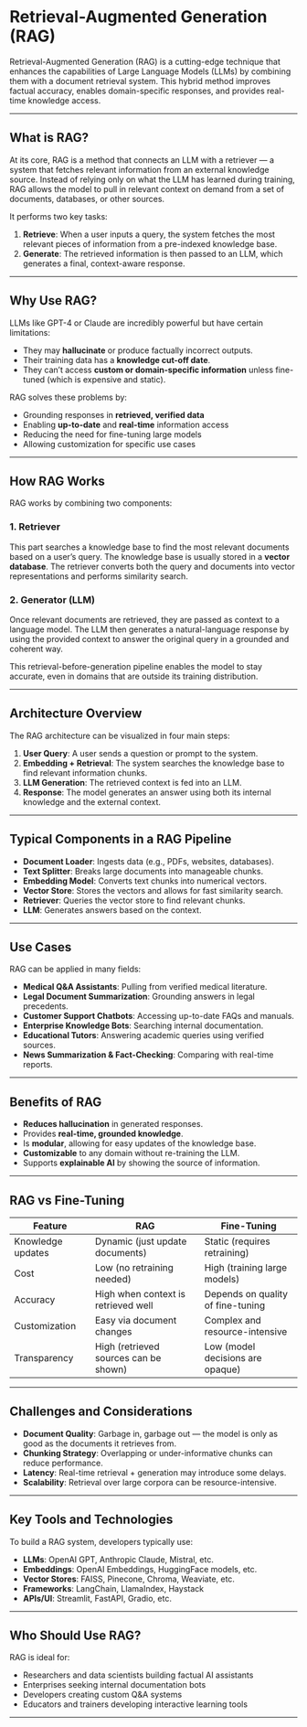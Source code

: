 # Retrieval-Augmented Generation (RAG)

Retrieval-Augmented Generation (RAG) is a cutting-edge technique that enhances the capabilities of Large Language Models (LLMs) by combining them with a document retrieval system. This hybrid method improves factual accuracy, enables domain-specific responses, and provides real-time knowledge access.

---

## What is RAG?

At its core, RAG is a method that connects an LLM with a retriever — a system that fetches relevant information from an external knowledge source. Instead of relying only on what the LLM has learned during training, RAG allows the model to pull in relevant context on demand from a set of documents, databases, or other sources.

It performs two key tasks:

1. **Retrieve**: When a user inputs a query, the system fetches the most relevant pieces of information from a pre-indexed knowledge base.
2. **Generate**: The retrieved information is then passed to an LLM, which generates a final, context-aware response.

---

## Why Use RAG?

LLMs like GPT-4 or Claude are incredibly powerful but have certain limitations:

- They may **hallucinate** or produce factually incorrect outputs.
- Their training data has a **knowledge cut-off date**.
- They can’t access **custom or domain-specific information** unless fine-tuned (which is expensive and static).

RAG solves these problems by:

- Grounding responses in **retrieved, verified data**
- Enabling **up-to-date** and **real-time** information access
- Reducing the need for fine-tuning large models
- Allowing customization for specific use cases

---

## How RAG Works

RAG works by combining two components:

### 1. **Retriever**

This part searches a knowledge base to find the most relevant documents based on a user’s query. The knowledge base is usually stored in a **vector database**. The retriever converts both the query and documents into vector representations and performs similarity search.

### 2. **Generator (LLM)**

Once relevant documents are retrieved, they are passed as context to a language model. The LLM then generates a natural-language response by using the provided context to answer the original query in a grounded and coherent way.

This retrieval-before-generation pipeline enables the model to stay accurate, even in domains that are outside its training distribution.

---

## Architecture Overview

The RAG architecture can be visualized in four main steps:

1. **User Query**: A user sends a question or prompt to the system.
2. **Embedding + Retrieval**: The system searches the knowledge base to find relevant information chunks.
3. **LLM Generation**: The retrieved context is fed into an LLM.
4. **Response**: The model generates an answer using both its internal knowledge and the external context.

---

## Typical Components in a RAG Pipeline

- **Document Loader**: Ingests data (e.g., PDFs, websites, databases).
- **Text Splitter**: Breaks large documents into manageable chunks.
- **Embedding Model**: Converts text chunks into numerical vectors.
- **Vector Store**: Stores the vectors and allows for fast similarity search.
- **Retriever**: Queries the vector store to find relevant chunks.
- **LLM**: Generates answers based on the context.

---

## Use Cases

RAG can be applied in many fields:

- **Medical Q&A Assistants**: Pulling from verified medical literature.
- **Legal Document Summarization**: Grounding answers in legal precedents.
- **Customer Support Chatbots**: Accessing up-to-date FAQs and manuals.
- **Enterprise Knowledge Bots**: Searching internal documentation.
- **Educational Tutors**: Answering academic queries using verified sources.
- **News Summarization & Fact-Checking**: Comparing with real-time reports.

---

## Benefits of RAG

- **Reduces hallucination** in generated responses.
- Provides **real-time, grounded knowledge**.
- Is **modular**, allowing for easy updates of the knowledge base.
- **Customizable** to any domain without re-training the LLM.
- Supports **explainable AI** by showing the source of information.

---

## RAG vs Fine-Tuning

| Feature               | RAG                                  | Fine-Tuning                     |
|-----------------------|---------------------------------------|----------------------------------|
| Knowledge updates     | Dynamic (just update documents)      | Static (requires retraining)     |
| Cost                  | Low (no retraining needed)           | High (training large models)     |
| Accuracy              | High when context is retrieved well  | Depends on quality of fine-tuning |
| Customization         | Easy via document changes            | Complex and resource-intensive   |
| Transparency          | High (retrieved sources can be shown)| Low (model decisions are opaque) |

---

## Challenges and Considerations

- **Document Quality**: Garbage in, garbage out — the model is only as good as the documents it retrieves from.
- **Chunking Strategy**: Overlapping or under-informative chunks can reduce performance.
- **Latency**: Real-time retrieval + generation may introduce some delays.
- **Scalability**: Retrieval over large corpora can be resource-intensive.

---

## Key Tools and Technologies

To build a RAG system, developers typically use:

- **LLMs**: OpenAI GPT, Anthropic Claude, Mistral, etc.
- **Embeddings**: OpenAI Embeddings, HuggingFace models, etc.
- **Vector Stores**: FAISS, Pinecone, Chroma, Weaviate, etc.
- **Frameworks**: LangChain, LlamaIndex, Haystack
- **APIs/UI**: Streamlit, FastAPI, Gradio, etc.

---

## Who Should Use RAG?

RAG is ideal for:

- Researchers and data scientists building factual AI assistants
- Enterprises seeking internal documentation bots
- Developers creating custom Q&A systems
- Educators and trainers developing interactive learning tools

---

